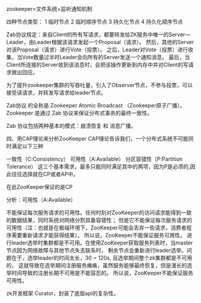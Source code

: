 zookeeper=文件系统+监听通知机制

四种节点类型：
1 临时节点
2 临时顺序节点
3 持久化节点
4 持久化顺序节点


Zab协议规定：来自Client的所有写请求，都要转发给ZK服务中唯一的Server—Leader，由Leader根据该请求发起一个Proposal（请求）。
然后，其他的Server对该Proposal（请求）进行Vote（投票）。
之后，Leader对Vote（投票）进行收集，当Vote数量过半时Leader会向所有的Server发送一个通知消息。
最后，当Client所连接的Server收到该消息时，会把该操作更新到内存中并对Client的写请求做出回应。


为了提升zookeeper集群的写吞吐量，引入了Observer节点，不参与投票，可以接受读请求，并转发写请求给leader节点。




Zab协议 的全称是 Zookeeper Atomic Broadcast （Zookeeper原子广播）。
Zookeeper 是通过 Zab 协议来保证分布式事务的最终一致性。

Zab 协议包括两种基本的模式：崩溃恢复 和 消息广播。


四、用CAP理论来分析ZooKeeper
CAP理论告诉我们，一个分布式系统不可能同时满足以下三种

一致性（C:Consistency）
可用性（A:Available）
分区容错性（P:Partition Tolerance）
这三个基本需求，最多只能同时满足其中的两项，因为P是必须的,因此往往选择就在CP或者AP中。

在此ZooKeeper保证的是CP

分析：可用性（A:Available）

不能保证每次服务请求的可用性。任何时刻对ZooKeeper的访问请求能得到一致的数据结果，同时系统对网络分割具备容错性；
但是它不能保证每次服务请求的可用性（注：也就是在极端环境下，ZooKeeper可能会丢弃一些请求，消费者程序需要重新请求才能获得结果）。
所以说，ZooKeeper不能保证服务可用性。
进行leader选举时集群都是不可用。在使用ZooKeeper获取服务列表时，当master节点因为网络故障与其他节点失去联系时，
剩余节点会重新进行leader选举。问题在于，选举leader的时间太长，30 ~ 120s, 且选举期间整个zk集群都是不可用的，
这就导致在选举期间注册服务瘫痪，虽然服务能够最终恢复，但是漫长的选举时间导致的注册长期不可用是不能容忍的。
所以说，ZooKeeper不能保证服务可用性。




zk开发框架 Curator，封装了底层api的复杂性。